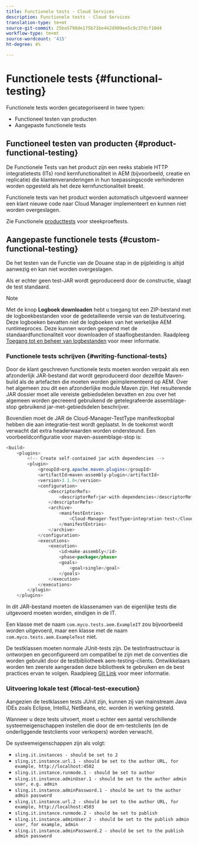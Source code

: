 ```yaml
---
title: Functionele tests - Cloud Services
description: Functionele tests - Cloud Services
translation-type: tm+mt
source-git-commit: 25ba5798de175b71be442d909ee5c9c37dcf10d4
workflow-type: tm+mt
source-wordcount: '415'
ht-degree: 4%

---
```



# Functionele tests {#functional-testing}

Functionele tests worden gecategoriseerd in twee typen:

* Functioneel testen van producten
* Aangepaste functionele tests

## Functioneel testen van producten {#product-functional-testing}

De Functionele Tests van het product zijn een reeks stabiele HTTP integratietests (ITs) rond kernfunctionaliteit in AEM (bijvoorbeeld, creatie en replicatie) die klantenveranderingen in hun toepassingscode verhinderen worden opgesteld als het deze kernfunctionaliteit breekt.

Functionele tests van het product worden automatisch uitgevoerd wanneer een klant nieuwe code naar Cloud Manager implementeert en kunnen niet worden overgeslagen.

Zie Functionele [producttests](https://github.com/adobe/aem-test-samples/tree/aem-cloud/smoke) voor steekproeftests.

## Aangepaste functionele tests {#custom-functional-testing}

De het testen van de Functie van de Douane stap in de pijpleiding is altijd aanwezig en kan niet worden overgeslagen.

Als er echter geen test-JAR wordt geproduceerd door de constructie, slaagt de test standaard.

>[!NOTE]
>Met de knop **Logboek downloaden** hebt u toegang tot een ZIP-bestand met de logboekbestanden voor de gedetailleerde versie van de testuitvoering. Deze logboeken bevatten niet de logboeken van het werkelijke AEM runtimeproces. Deze kunnen worden geopend met de standaardfunctionaliteit voor downloaden of staaflogbestanden. Raadpleeg [Toegang tot en beheer van logbestanden](/help/implementing/cloud-manager/manage-logs.md) voor meer informatie.


### Functionele tests schrijven {#writing-functional-tests}

Door de klant geschreven functionele tests moeten worden verpakt als een afzonderlijk JAR-bestand dat wordt geproduceerd door dezelfde Maven-build als de artefacten die moeten worden geïmplementeerd op AEM. Over het algemeen zou dit een afzonderlijke module Maven zijn. Het resulterende JAR dossier moet alle vereiste gebiedsdelen bevatten en zou over het algemeen worden gecreeerd gebruikend de getelegrafeerde assemblage-stop gebruikend jar-met-gebiedsdelen beschrijver.

Bovendien moet de JAR de Cloud-Manager-TestType manifestkopbal hebben die aan integratie-test wordt geplaatst. In de toekomst wordt verwacht dat extra headerwaarden worden ondersteund. Een voorbeeldconfiguratie voor maven-assemblage-stop is:

```java
<build>
    <plugins>
        <!-- Create self-contained jar with dependencies -->
        <plugin>
            <groupId>org.apache.maven.plugins</groupId>
            <artifactId>maven-assembly-plugin</artifactId>
            <version>3.1.0</version>
            <configuration>
                <descriptorRefs>
                    <descriptorRef>jar-with-dependencies</descriptorRef>
                </descriptorRefs>
                <archive>
                    <manifestEntries>
                        <Cloud-Manager-TestType>integration-test</Cloud-Manager-TestType>
                    </manifestEntries>
                </archive>
            </configuration>
            <executions>
                <execution>
                    <id>make-assembly</id>
                    <phase>package</phase>
                    <goals>
                        <goal>single</goal>
                    </goals>
                </execution>
            </executions>
        </plugin>
    </plugins>
```

In dit JAR-bestand moeten de klassenamen van de eigenlijke tests die uitgevoerd moeten worden, eindigen in de IT.

Een klasse met de naam `com.myco.tests.aem.ExampleIT` zou bijvoorbeeld worden uitgevoerd, maar een klasse met de naam `com.myco.tests.aem.ExampleTest` niet.

De testklassen moeten normale JUnit-tests zijn. De testinfrastructuur is ontworpen en geconfigureerd om compatibel te zijn met de conventies die worden gebruikt door de testbibliotheek aem-testing-clients. Ontwikkelaars worden ten zeerste aangeraden deze bibliotheek te gebruiken en de best practices ervan te volgen. Raadpleeg [Git Link](https://github.com/adobe/aem-testing-clients) voor meer informatie.

### Uitvoering lokale test {#local-test-execution}

Aangezien de testklassen tests JUnit zijn, kunnen zij van mainstream Java IDEs zoals Eclipse, IntelliJ, NetBeans, etc. worden in werking gesteld.

Wanneer u deze tests uitvoert, moet u echter een aantal verschillende systeemeigenschappen instellen die door de em-testclients (en de onderliggende testclients voor verkopers) worden verwacht.

De systeemeigenschappen zijn als volgt:

* `sling.it.instances - should be set to 2`
* `sling.it.instance.url.1 - should be set to the author URL, for example, http://localhost:4502`
* `sling.it.instance.runmode.1 - should be set to author`
* `sling.it.instance.adminUser.1 - should be set to the author admin user, e.g. admin`
* `sling.it.instance.adminPassword.1 - should be set to the author admin password`
* `sling.it.instance.url.2 - should be set to the author URL, for example, http://localhost:4503`
* `sling.it.instance.runmode.2 - should be set to publish`
* `sling.it.instance.adminUser.2 - should be set to the publish admin user, for example, admin`
* `sling.it.instance.adminPassword.2 - should be set to the publish admin password`

